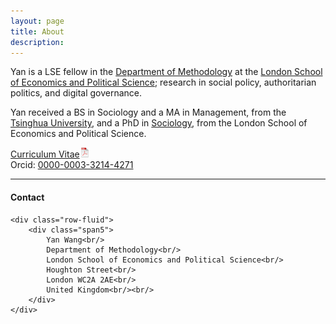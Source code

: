 ```yaml
---
layout: page
title: About
description: 
---
```


Yan is a LSE fellow in the
[Department of Methodology](https://www.lse.ac.uk/methodology)
at the [London School of Economics and Political Science](https://www.lse.ac.uk/);
research in social policy, authoritarian politics, and digital governance.

Yan received a BS in Sociology and a MA in Management, from the
[Tsinghua University](https://www.tsinghua.edu.cn/en/), and a
PhD in [Sociology](https://www.lse.ac.uk/sociology), from the
London School of Economics and Political Science.

[Curriculum Vitae![CV as pdf](assets/icons16/pdf-icon.png)](assets/yw_cv.pdf)<br/>
Orcid: [0000-0003-3214-4271](https://orcid.org/0000-0003-3214-4271)<br/>

---




<div class="container">
<h4><a name="Contact"></a>Contact</h4>

    <div class="row-fluid">
        <div class="span5">
            Yan Wang<br/>
            Department of Methodology<br/>
            London School of Economics and Political Science<br/>
            Houghton Street<br/>
            London WC2A 2AE<br/>
            United Kingdom<br/><br/>
        </div>
    </div>
</div>
